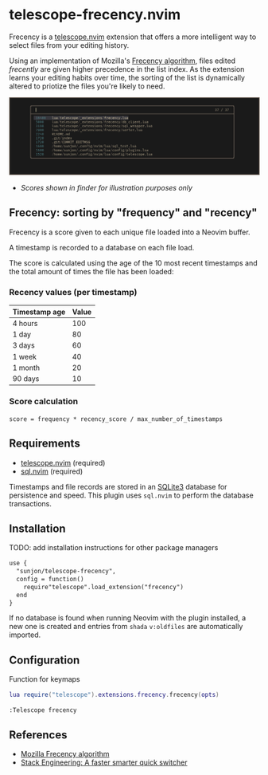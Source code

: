 # telescope-frecency.nvim

Frecency is a [telescope.nvim](https://github.com/nvim-telescope/telescope.nvim) extension that offers a more intelligent way to select files from your editing history.

Using an implementation of Mozilla's [Frecency algorithm](https://developer.mozilla.org/en-US/docs/Mozilla/Tech/Places/Frecency_algorithm), files edited _frecently_ are given higher precedence in the list index.
As the extension learns your editing habits over time, the sorting of the list is dynamically altered to priotize the files you're likely to need.

<img src="https://raw.githubusercontent.com/sunjon/images/master/gh_readme_telescope_frecency.png" alt="screenshot" width="800"/>

* _Scores shown in finder for illustration purposes only_

## Frecency: sorting by "frequency" and "recency"

Frecency is a score given to each unique file loaded into a Neovim buffer.

A timestamp is recorded to a database on each file load.

The score is calculated using the age of the 10 most recent timestamps and the total amount of times the file has been loaded:

### Recency values (per timestamp)

| Timestamp age | Value |
| -------- | ---------- |
| 4 hours  | 100        |
| 1 day    | 80         | 
| 3 days   | 60         | 
| 1 week   | 40         | 
| 1 month  | 20         | 
| 90 days  | 10         | 

### Score calculation

```
score = frequency * recency_score / max_number_of_timestamps
```

## Requirements

- [telescope.nvim](https://github.com/nvim-telescope/telescope.nvim) (required)
- [sql.nvim](https://github.com/tami5/sql.nvim) (required)

Timestamps and file records are stored in an [SQLite3](https://www.sqlite.org/index.html) database for persistence and speed.
This plugin uses `sql.nvim` to perform the database transactions.

## Installation

TODO: add installation instructions for other package managers

```
use {
  "sunjon/telescope-frecency",
  config = function()
    require"telescope".load_extension("frecency")
  end
}

```
If no database is found when running Neovim with the plugin installed, a new one is created and entries from `shada` `v:oldfiles` are automatically imported.

## Configuration

Function for keymaps

```lua
lua require("telescope").extensions.frecency.frecency(opts)
```

```
:Telescope frecency
```

## References

- [Mozilla Frecency algorithm](https://developer.mozilla.org/en-US/docs/Mozilla/Tech/Places/Frecency_algorithm)
- [Stack Engineering: A faster smarter quick switcher](https://slack.engineering/a-faster-smarter-quick-switcher/)
